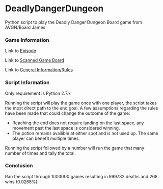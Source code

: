 DeadlyDangerDungeon
===================

Python script to play the Deadly Danger Dungeon Board game from AVGN/Board James


### Game Information

Link to [Episode](http://www.cinemassacre.com/2010/03/26/board-james-deadly-danger-dungeon/)

Link to [Scanned Game Board](http://i157.photobucket.com/albums/t75/MikeMatei/Deadly_Danger_Dungeon_scann.jpg)

Link to [General Information/Rules](http://cinemassacre.com/2010/05/05/deadly-danger-dungeon/)


### Script Information

Only requirement is Python 2.7.x


Running the script will play the game once with one player, the script takes the most direct path to the end goal. A few assumptions regarding the rules have been made that could change the outcome of the game:


+ Reaching the end does not require landing on the last space, any movement past the last space is considered winning.
+ The potion remains availible at either spot and is not used up. The same player can benefit multiple times.


Running the script followed by a number will run the game that many number of times and tally the total.

### Conclusion

Ran the script through 1000000 games resulting in 999732 deaths and 268 wins (0.0268%). 

